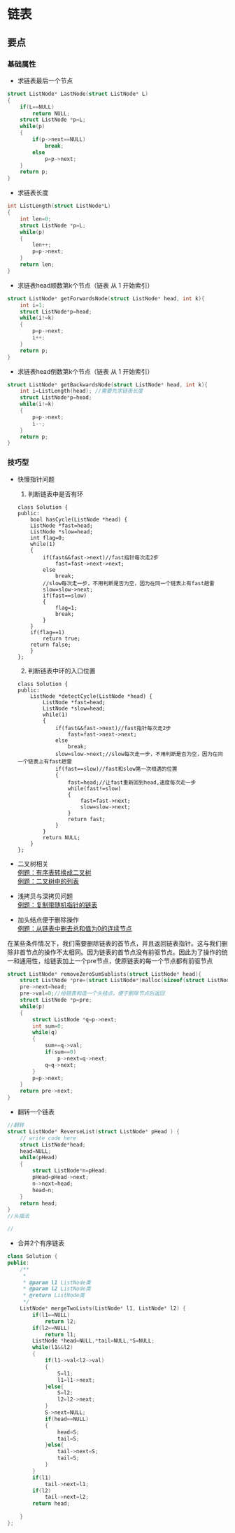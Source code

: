 # 链表
## 要点

### 基础属性
* 求链表最后一个节点
```C
struct ListNode* LastNode(struct ListNode* L)
{
    if(L==NULL)
        return NULL;
    struct ListNode *p=L;
    while(p)
    {
        if(p->next==NULL)
            break;
        else
            p=p->next;
    }
    return p;
}
```
* 求链表长度
```C
int ListLength(struct ListNode*L)
{
    int len=0;
    struct ListNode *p=L;
    while(p)
    {
        len++;
        p=p->next;
    }
    return len;
}
```
* 求链表head顺数第k个节点（链表 从 1 开始索引）
```C
struct ListNode* getForwardsNode(struct ListNode* head, int k){
    int i=1;
    struct ListNode*p=head;
    while(i!=k)
    {
        p=p->next;
        i++;
    }
    return p;
}
```
* 求链表head倒数第k个节点（链表 从 1 开始索引）
```C
struct ListNode* getBackwardsNode(struct ListNode* head, int k){
    int i=ListLength(head); //需要先求链表长度
    struct ListNode*p=head;
    while(i!=k)
    {
        p=p->next;
        i--;
    }
    return p;
}
```

### 技巧型
* 快慢指针问题  
    1. 判断链表中是否有环
    ```
    class Solution {
    public:
        bool hasCycle(ListNode *head) {
        ListNode *fast=head;
        ListNode *slow=head;
        int flag=0;
        while(1)
        {   
            if(fast&&fast->next)//fast指针每次走2步
                fast=fast->next->next;
            else
                break;
            //slow每次走一步，不用判断是否为空，因为在同一个链表上有fast趟雷
            slow=slow->next;
            if(fast==slow)
            {
                flag=1;
                break;
            }
        }
        if(flag==1)
            return true;
        return false;
        }
    }; 
    ```
    2. 判断链表中环的入口位置
    ```
    class Solution {
    public:
        ListNode *detectCycle(ListNode *head) {
            ListNode *fast=head;
            ListNode *slow=head;
            while(1)
            {   
                if(fast&&fast->next)//fast指针每次走2步
                    fast=fast->next->next;
                else
                    break;
                slow=slow->next;//slow每次走一步，不用判断是否为空，因为在同一个链表上有fast趟雷
                if(fast==slow)//fast和slow第一次相遇的位置
                {
                    fast=head;//让fast重新回到head,速度每次走一步
                    while(fast!=slow)
                    {
                        fast=fast->next;
                        slow=slow->next;
                    }
                    return fast;
                }
            }
            return NULL;
        }
    };
    ```
    

* 二叉树相关  
[例题：有序表转换成二叉树](https://leetcode-cn.com/problems/convert-sorted-list-to-binary-search-tree/)   
[例题：二叉树中的列表](https://leetcode-cn.com/problems/linked-list-in-binary-tree/) 

* 浅拷贝与深拷贝问题  
[例题：复制带随机指针的链表](https://leetcode-cn.com/problems/copy-list-with-random-pointer/)  

* 加头结点便于删除操作  
[例题：从链表中删去总和值为0的连续节点](https://leetcode-cn.com/problems/remove-zero-sum-consecutive-nodes-from-linked-list/)

在某些条件情况下，我们需要删除链表的首节点，并且返回链表指针。这与我们删除非首节点的操作不太相同。因为链表的首节点没有前驱节点。因此为了操作的统一和通用性，给链表加上一个pre节点，使原链表的每一个节点都有前驱节点
```C
struct ListNode* removeZeroSumSublists(struct ListNode* head){
    struct ListNode *pre=(struct ListNode*)malloc(sizeof(struct ListNode));
    pre->next=head;
    pre->val=0;//给链表构造一个头结点，便于删除节点后返回
    struct ListNode *p=pre;
    while(p)
    {
        struct ListNode *q=p->next;
        int sum=0;
        while(q)
        {
            sum+=q->val;
            if(sum==0)
                p->next=q->next;
            q=q->next;
        }
        p=p->next;
    }
    return pre->next;
}
```  
* 翻转一个链表  
```C
//翻转
struct ListNode* ReverseList(struct ListNode* pHead ) {
    // write code here
    struct ListNode*head;
    head=NULL;
    while(pHead)
    {
        struct ListNode*n=pHead;
        pHead=pHead->next;
        n->next=head;
        head=n;
    }
    return head;
}
//头插法

//
```
* 合并2个有序链表
```C++
class Solution {
public:
    /**
     * 
     * @param l1 ListNode类 
     * @param l2 ListNode类 
     * @return ListNode类
     */
    ListNode* mergeTwoLists(ListNode* l1, ListNode* l2) {
        if(l1==NULL)
            return l2;
        if(l2==NULL)
            return l1;
        ListNode *head=NULL,*tail=NULL,*S=NULL;
        while(l1&&l2)
        {   
            if(l1->val<l2->val)
            {
                S=l1;
                l1=l1->next;
            }else{
                S=l2;
                l2=l2->next;
            }
            S->next=NULL;
            if(head==NULL)
            {
                head=S;
                tail=S;
            }else{
                tail->next=S;
                tail=S;
            }
        }
        if(l1)
            tail->next=l1;
        if(l2)
            tail->next=l2;
        return head;
        
    }
};
```